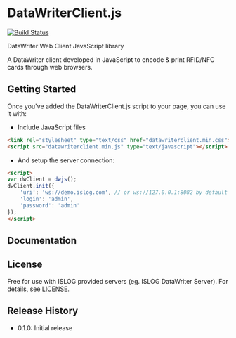 # DataWriterClient.js
[![Build Status](https://travis-ci.org/islog/datawriterclient-js.svg?branch=master)](https://travis-ci.org/islog/datawriterclient-js)

DataWriter Web Client JavaScript library

A DataWriter client developed in JavaScript to encode & print RFID/NFC cards through web browsers.

## Getting Started

Once you've added the DataWriterClient.js script to your page, you can use it with:
 * Include JavaScript files
```html
<link rel="stylesheet" type="text/css" href="datawriterclient.min.css">
<script src="datawriterclient.min.js" type="text/javascript"></script>
```
 * And setup the server connection:
```html
<script>
var dwClient = dwjs();
dwClient.init({
	'uri': 'ws://demo.islog.com', // or ws://127.0.0.1:8082 by default on a local server
	'login': 'admin',
	'password': 'admin'
});
</script>
```

## Documentation

## License
Free for use with ISLOG provided servers (eg. ISLOG DataWriter Server).
For details, see [LICENSE](https://github.com/islog/datawriterclient-js/blob/master/LICENSE).

## Release History

 - 0.1.0: Initial release
